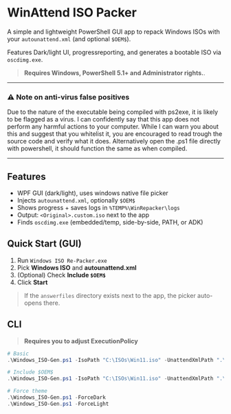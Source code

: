 # WinAttend ISO Packer

A simple and lightweight PowerShell GUI app to repack Windows ISOs with your `autounattend.xml` (and optional `$OEM$`). 

Features Dark/light UI, progressreporting, and generates a bootable ISO via `oscdimg.exe`.

> **Requires Windows, PowerShell 5.1+ and Administrator rights.**.

---

### ⚠️ Note on anti-virus false positives
Due to the nature of the executable being compiled with ps2exe, it is likely to be flagged as a virus. I can confidently say that this app does not perform any harmful actions to your computer. 
While I can warn you about this and suggest that you whitelist it, you are encouraged to read trough the source code and verify what it does. 
Alternatively open the .ps1 file directly with powershell, it should function the same as when compiled.   

---
## Features
- WPF GUI (dark/light), uses windows native file picker  
- Injects `autounattend.xml`, optionally `$OEM$`  
- Shows progress + saves logs in `%TEMP%\WinRepacker\logs`  
- Output: `<Original>.custom.iso` next to the app  
- Finds `oscdimg.exe` (embedded/temp, side-by-side, PATH, or ADK)


## Quick Start (GUI)
1. Run `Windows ISO Re-Packer.exe`
2. Pick **Windows ISO** and **autounattend.xml**
3. (Optional) Check **Include `$OEM$`**
4. Click **Start**

> If the `answerfiles` directory exists next to the app, the picker auto-opens there.


## CLI
> **Requires you to adjust ExecutionPolicy**
```powershell
# Basic
.\Windows_ISO-Gen.ps1 -IsoPath "C:\ISOs\Win11.iso" -UnattendXmlPath ".\answerfiles\autounattend.xml"

# Include $OEM$
.\Windows_ISO-Gen.ps1 -IsoPath "C:\ISOs\Win11.iso" -UnattendXmlPath ".\answerfiles\autounattend.xml" -IncludeOEM

# Force theme
.\Windows_ISO-Gen.ps1 -ForceDark
.\Windows_ISO-Gen.ps1 -ForceLight
